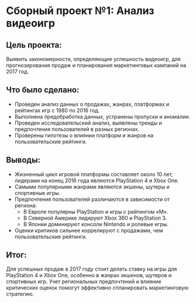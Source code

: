 # Сборный проект №1: Анализ видеоигр

## Цель проекта: 
Выявить закономерности, определяющие успешность видеоигр, для прогнозирования продаж и планирования маркетинговых кампаний на 2017 год.

## Что было сделано:
- Проведен анализ данных о продажах, жанрах, платформах и рейтингах игр с 1980 по 2016 год.
- Выполнена предобработка данных, устранены пропуски и аномалии.
- Проведен исследовательский анализ, выявлены тренды и предпочтения пользователей в разных регионах.
- Проверены гипотезы о влиянии платформ и жанров на пользовательские рейтинги.

## Выводы:
- Жизненный цикл игровой платформы составляет около 10 лет, лидерами на конец 2016 года являются PlayStation 4 и Xbox One.
- Самыми популярными жанрами являются экшены, шутеры и спортивные игры.
- Предпочтения пользователей различаются в зависимости от региона:
  - В Европе популярны PlayStation и игры с рейтингом «M».
  - В Северной Америке лидируют Xbox 360 и PlayStation 3.
  - В Японии доминируют консоли Nintendo и ролевые игры.
- Оценки критиков сильнее коррелируют с продажами, чем пользовательские рейтинги.
  
## Итог:
Для успешных продаж в 2017 году стоит делать ставку на игры для PlayStation 4 и Xbox One, особенно в жанрах экшенов, шутеров и спортивных игр. Учет региональных предпочтений и влияние критических оценок помогут эффективно спланировать маркетинговую стратегию.

